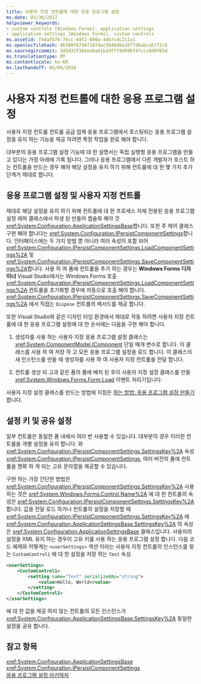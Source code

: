 ```yaml
---
title: 사용자 지정 컨트롤에 대한 응용 프로그램 설정
ms.date: 03/30/2017
helpviewer_keywords:
- custom controls [Windows Forms], application settings
- application settings [Windows Forms], custom controls
ms.assetid: f44afb74-76cc-44f2-890a-44b7cdc211a1
ms.openlocfilehash: 46300f679471874ac5046d0a1077d8abca57f2c6
ms.sourcegitcommit: 3d5d33f384eeba41b2dff79d096f47ccc8d8f03d
ms.translationtype: MT
ms.contentlocale: ko-KR
ms.lasthandoff: 05/04/2018
---
```

# <a name="application-settings-for-custom-controls"></a>사용자 지정 컨트롤에 대한 응용 프로그램 설정
사용자 지정 컨트롤 컨트롤 공급 업체 응용 프로그램에서 호스팅되는 응용 프로그램 설정을 유지 하는 기능을 제공 하려면 특정 작업을 완료 해야 합니다.  
  
 대부분의 응용 프로그램 설정 기능에 대 한 설명서는 독립 실행형 응용 프로그램을 만들고 있다는 가정 아래에 기록 됩니다. 그러나 응용 프로그램에서 다른 개발자가 호스트 하는 컨트롤을 만드는 경우 해야 해당 설정을 유지 하기 위해 컨트롤에 대 한 몇 가지 추가 단계가 제대로 합니다.  
  
## <a name="application-settings-and-custom-controls"></a>응용 프로그램 설정 및 사용자 지정 컨트롤  
 제대로 해당 설정을 유지 하기 위해 컨트롤에 대 한 프로세스 자체 전용된 응용 프로그램 설정 래퍼 클래스에서 파생 된 만들어 캡슐화 해야 것 <xref:System.Configuration.ApplicationSettingsBase>합니다. 또한 주 제어 클래스 구현 해야 합니다는 <xref:System.Configuration.IPersistComponentSettings>합니다. 인터페이스에는 두 가지 방법 뿐 아니라 여러 속성이 포함 되어 <xref:System.Configuration.IPersistComponentSettings.LoadComponentSettings%2A> 및 <xref:System.Configuration.IPersistComponentSettings.SaveComponentSettings%2A>합니다. 사용 하 여 폼에 컨트롤을 추가 하는 경우는 **Windows Forms 디자이너** Visual Studio에서는 Windows Forms 호출 <xref:System.Configuration.IPersistComponentSettings.LoadComponentSettings%2A> 컨트롤을 초기화할 경우에 자동으로 호출 해야 합니다. <xref:System.Configuration.IPersistComponentSettings.SaveComponentSettings%2A> 에서 직접는 `Dispose` 컨트롤의 메서드를 제공 합니다.  
  
 또한 Visual Studio와 같은 디자인 타임 환경에서 제대로 작동 하려면 사용자 지정 컨트롤에 대 한 응용 프로그램 설정에 대 한 순서에는 다음을 구현 해야 합니다.  
  
1.  생성자를 사용 하는 사용자 지정 응용 프로그램 설정 클래스는 <xref:System.ComponentModel.IComponent> 단일 매개 변수로 합니다. 이 클래스를 사용 하 여 저장 하 고 모든 응용 프로그램 설정을 로드 합니다. 이 클래스의 새 인스턴스를 만들 때 생성자를 사용 하 여 사용자 지정 컨트롤을 전달 합니다.  
  
2.  컨트롤 생성 되 고과 같은 폼의 폼에 배치 된 후이 사용자 지정 설정 클래스를 만들 <xref:System.Windows.Forms.Form.Load> 이벤트 처리기입니다.  
  
 사용자 지정 설정 클래스를 만드는 방법에 지침은 [하는 방법: 응용 프로그램 설정 만들기](../../../../docs/framework/winforms/advanced/how-to-create-application-settings.md)합니다.  
  
## <a name="settings-keys-and-shared-settings"></a>설정 키 및 공유 설정  
 일부 컨트롤은 동일한 폼 내에서 여러 번 사용할 수 있습니다. 대부분의 경우 이러한 컨트롤을 개별 설정을 유지 합니다. 와 <xref:System.Configuration.IPersistComponentSettings.SettingsKey%2A> 속성 <xref:System.Configuration.IPersistComponentSettings>, 여러 버전의 폼에 컨트롤을 명확 하 게 되는 고유 문자열을 제공할 수 있습니다.  
  
 구현 하는 가장 간단한 방법은 <xref:System.Configuration.IPersistComponentSettings.SettingsKey%2A> 사용 하는 것은 <xref:System.Windows.Forms.Control.Name%2A> 에 대 한 컨트롤의 속성은 <xref:System.Configuration.IPersistComponentSettings.SettingsKey%2A>합니다. 값을 전달 로드 하거나 컨트롤의 설정을 저장할 때 <xref:System.Configuration.IPersistComponentSettings.SettingsKey%2A> 에 <xref:System.Configuration.ApplicationSettingsBase.SettingsKey%2A> 의 속성은 <xref:System.Configuration.ApplicationSettingsBase> 클래스입니다. 사용자의 설정을 XML 유지 하는 경우이 고유 키를 사용 하는 응용 프로그램 설정 합니다. 다음 코드 예제와 어떻게는 `<userSettings>` 섹션 이라는 사용자 지정 컨트롤의 인스턴스를 찾는 `CustomControl1` 에 대 한 설정을 저장 하는 `Text` 속성.  
  
```xml  
<userSettings>  
    <CustomControl1>  
        <setting name="Text" serializedAs="string">  
            <value>Hello, World</value>  
        </setting>  
    </CustomControl1>  
</userSettings>  
```  
  
 에 대 한 값을 제공 하지 않는 컨트롤의 모든 인스턴스가 <xref:System.Configuration.ApplicationSettingsBase.SettingsKey%2A> 동일한 설정을 공유 합니다.  
  
## <a name="see-also"></a>참고 항목  
 <xref:System.Configuration.ApplicationSettingsBase>  
 <xref:System.Configuration.IPersistComponentSettings>  
 [응용 프로그램 설정 아키텍처](../../../../docs/framework/winforms/advanced/application-settings-architecture.md)
